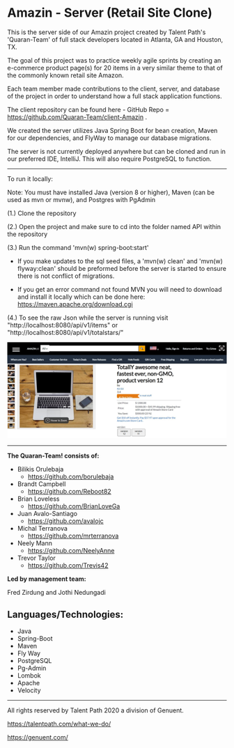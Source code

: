 # **Amazin - Server (Retail Site Clone)**

This is the server side of our Amazin project created by Talent Path's 'Quaran-Team' of full stack developers located in Atlanta, GA and Houston, TX.

The goal of this project was to practice weekly agile sprints by creating an e-commerce product page(s) for 20 items in a very similar theme to that of the commonly known retail site Amazon.

Each team member made contributions to the client, server, and database of the project in order to understand how a full stack application functions.

The client repository can be found here _-_ GitHub Repo = https://github.com/Quaran-Team/client-Amazin .

We created the server utilizes Java Spring Boot for bean creation, Maven for our dependencies, and FlyWay to manage our database migrations. 

The server is not currently deployed anywhere but can be cloned and run in our preferred IDE, IntelliJ. This will also require PostgreSQL to function.

---

To run it locally:

Note: You must have installed Java (version 8 or higher), Maven (can be used as mvn or mvnw), and Postgres with PgAdmin

(1.) Clone the repository

(2.) Open the project and make sure to cd into the folder named API within the repository

(3.) Run the command 'mvn(w) spring-boot:start'

 - If you make updates to the sql seed files, a 'mvn(w) clean' and 'mvn(w) flyway:clean' should be preformed before the server is started to ensure there is not conflict of migrations.

 - If you get an error command not found MVN you will need to download and install it locally which can be done here: https://maven.apache.org/download.cgi

(4.) To see the raw Json while the server is running visit "http://localhost:8080/api/v1/items" or "http://localhost:8080/api/v1/totalstars/"

![alt text](https://github.com/Quaran-Team/client-Amazin/blob/master/amazinscreen.JPG "Screen shot from the Amazin' App mock e-commerce site")

---

**The Quaran-Team! consists of:**

- Bilikis Orulebaja
  - https://github.com/borulebaja
- Brandt Campbell
  - https://github.com/Reboot82
- Brian Loveless
  - https://github.com/BrianLoveGa
- Juan Avalo-Santiago
  - https://github.com/avalojc
- Michal Terranova
  - https://github.com/mrterranova
- Neely Mann
  - https://github.com/NeelyAnne
- Trevor Taylor
  - https://github.com/Trevis42

**Led by management team:**

Fred Zirdung and Jothi Nedungadi

## **Languages/Technologies:**

- Java
- Spring-Boot
- Maven
- Fly Way
- PostgreSQL
- Pg-Admin
- Lombok
- Apache
- Velocity

---

All rights reserved by Talent Path 2020
a division of Genuent.

https://talentpath.com/what-we-do/

https://genuent.com/
